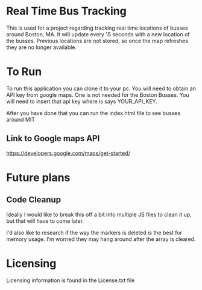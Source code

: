 # Real Time Bus Tracking
This is used for a project regarding tracking real time locations of busses around Boston, MA. It will update every 15 seconds with a new location of the busses. Previous locations are not stored, so once the map refreshes they are no longer available.

# To Run
To run this application you can clone it to your pc. You will need to obtain an API key from google maps. One is not needed for the Boston Busses. You will need to insert that api key where is says YOUR_API_KEY.

After you have done that you can run the index.html file to see busses around MIT


## Link to Google maps API
https://developers.google.com/maps/get-started/

# Future plans

## Code Cleanup
Ideally I would like to break this off a bit into multiple JS files to clean it up, but that will have to come later.

I'd also like to research if the way the markers is deleted is the best for memory usage. I'm worried they may hang around after the array is cleared.



# Licensing
Licensing information is found in the License.txt file
